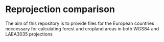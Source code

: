 # Reprojection comparison
The aim of this repository is to provide files for the European countries neccessary for calculating forest and cropland areas in both WGS84 and LAEA3035 projections

